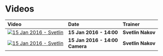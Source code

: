 #   Videos

| Video | Date | Trainer |
|:------|:-----|:--------|
|[![15 Jan 2016 - Svetlin](https://i.ytimg.com/vi_webp/PNvzxw5AlTY/mqdefault.webp)](https://www.youtube.com/watch?v=Ua3vXmvbv9M)| <b>15 Jan 2016 - 14:00</b> | <b>Svetlin Nakov</b> |
|[![15 Jan 2016 - Svetlin](https://i.ytimg.com/vi_webp/W0j7kX61S_M/mqdefault.webp)](https://www.youtube.com/watch?v=W0j7kX61S_M)| <b>15 Jan 2016 - 14:00 <br />Camera</b> | <b>Svetlin Nakov</b> |